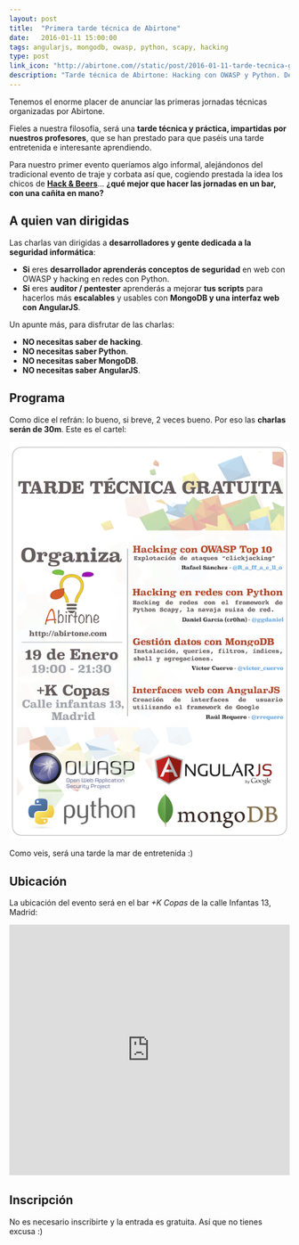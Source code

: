 ```yaml
---
layout: post
title:  "Primera tarde técnica de Abirtone"
date:   2016-01-11 15:00:00
tags: angularjs, mongodb, owasp, python, scapy, hacking
type: post
link_icon: "http://abirtone.com//static/post/2016-01-11-tarde-tecnica-gratuita/cartel.png"
description: "Tarde técnica de Abirtone: Hacking con OWASP y Python. Desarrollo con AngularJS y MongoDB"
---
```


Tenemos el enorme placer de anunciar las primeras jornadas técnicas organizadas por Abirtone. 

Fieles a nuestra filosofía, será una **tarde técnica y práctica, impartidas por nuestros profesores**, que se han prestado para que paséis una tarde entretenida e interesante aprendiendo. 

Para nuestro primer evento queríamos algo informal, alejándonos del tradicional evento de traje y corbata así que, cogiendo prestada la idea los chicos de [**Hack & Beers**](https://twitter.com/hackandbeers)... **¿qué mejor que hacer las jornadas en un bar, con una cañita en mano?**

## A quien van dirigidas

Las charlas van dirigidas a **desarrolladores y gente dedicada a la seguridad informática**:

- **Si** eres **desarrollador aprenderás conceptos de seguridad** en web con OWASP y hacking en redes con Python.
- **Si** eres **auditor / pentester** aprenderás a mejorar **tus scripts** para hacerlos más **escalables** y usables con **MongoDB y una interfaz web con AngularJS**.

Un apunte más, para disfrutar de las charlas:

- **NO necesitas saber de hacking**.
- **NO necesitas saber Python**.
- **NO necesitas saber MongoDB**.
- **NO necesitas saber AngularJS**.

## Programa 

Como dice el refrán: lo bueno, si breve, 2 veces bueno. Por eso las **charlas serán de 30m**. Este es el cartel:

[![cartel](/static/post/2016-01-11-tarde-tecnica-gratuita/cartel.png)](/static/post/2016-01-11-tarde-tecnica-gratuita/cartel.pdf)

Como veis, será una tarde la mar de entretenida :) 

## Ubicación

La ubicación del evento será en el bar *+K Copas* de la calle Infantas 13, Madrid:

<iframe src="https://www.google.com/maps/embed?pb=!1m14!1m8!1m3!1d12149.894834507752!2d-3.6988345!3d40.4205084!3m2!1i1024!2i768!4f13.1!3m3!1m2!1s0x0%3A0x76ce8103e02790e4!2s%2BKCOPAS+CHUECA!5e0!3m2!1ses!2ses!4v1452515712486" width="100%" height="450" frameborder="0" style="border:0" allowfullscreen></iframe>

## Inscripción

No es necesario inscribirte y la entrada es gratuita. Así que no tienes excusa :)